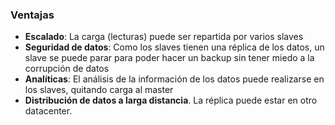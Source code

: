 ### Ventajas

* **Escalado**: La carga (lecturas) puede ser repartida por varios slaves
* **Seguridad de datos**: Como los slaves tienen una réplica de los datos, un slave se puede parar para poder hacer un backup sin tener miedo a la corrupción de datos
* **Analíticas**: El análisis de la información de los datos puede realizarse en los slaves, quitando carga al master
* **Distribución de datos a larga distancia**. La réplica puede estar en otro datacenter.
